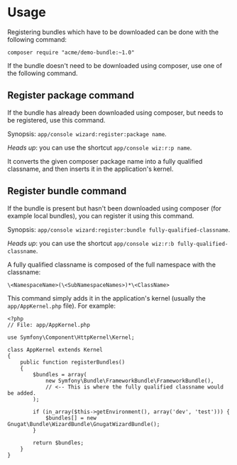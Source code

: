 # Usage

Registering bundles which have to be downloaded can be done with the following
command:

    composer require "acme/demo-bundle:~1.0"

If the bundle doesn't need to be downloaded using composer, use one of the
following command.

## Register package command

If the bundle has already been downloaded using composer, but needs to be
registered, use this command.

Synopsis: `app/console wizard:register:package name`.

*Heads up*: you can use the shortcut `app/console wiz:r:p name`.

It converts the given composer package name into a fully
qualified classname, and then inserts it in the application's kernel.

## Register bundle command

If the bundle is present but hasn't been downloaded using composer (for
example local bundles), you can register it using this command.

Synopsis: `app/console wizard:register:bundle fully-qualified-classname`.

*Heads up*: you can use the shortcut
`app/console wiz:r:b fully-qualified-classname`.

A fully qualified classname is composed of the full namespace with the classname:

    \<NamespaceName>(\<SubNamespaceNames>)*\<ClassName>

This command simply adds it in the application's kernel (usually the
`app/AppKernel.php` file). For example:

    <?php
    // File: app/AppKernel.php

    use Symfony\Component\HttpKernel\Kernel;

    class AppKernel extends Kernel
    {
        public function registerBundles()
        {
            $bundles = array(
                new Symfony\Bundle\FrameworkBundle\FrameworkBundle(),
                // <-- This is where the fully qualified classname would be added.
            );

            if (in_array($this->getEnvironment(), array('dev', 'test'))) {
                $bundles[] = new Gnugat\Bundle\WizardBundle\GnugatWizardBundle();
            }

            return $bundles;
        }
    }

